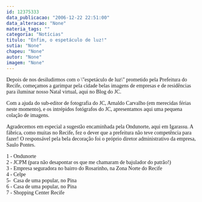 ```yaml
---
id: 12375333
data_publicacao: "2006-12-22 22:51:00"
data_alteracao: "None"
materia_tags: ""
categoria: "Notícias"
titulo: "Enfim, o espetáculo de luz!"
sutia: "None"
chapeu: "None"
autor: "None"
imagem: "None"
---
```

<p><P><FONT face=Verdana>Depois de nos desiludirmos com&nbsp;o \"espetáculo de luz\" prometido pela Prefeitura do Recife, começamos a garimpar pela cidade belas imagens de empresas e de residências para iluminar&nbsp;nosso Natal virtual, aqui no Blog do JC.</FONT></P></p>
<p><P><FONT face=Verdana>Com a ajuda do sub-editor de fotografia do JC, Arnaldo Carvalho (em merecidas férias neste momento), e os intrépidos fotógrafos do JC, apresentamos aqui uma pequena colação de imagens.</FONT></P></p>
<p><P><FONT face=Verdana>Agradecemos em especial a sugestão encaminhada pela Ondunorte, aqui em Igarassu. </FONT><FONT face=Verdana>A fábrica, como muitas no Recife, fez o dever que a prefeitura não teve competência para fazer! </FONT><FONT face=Verdana>O responsável pela bela decoração foi o próprio diretor administrativo da empresa, Saulo Pontes.</FONT></P></p>
<p><P><FONT face=Verdana>1 - Ondunorte<BR>2 - JCPM (para não desapontar os que me chamaram de bajulador do patrão!)<BR>3 - Empresa seguradora no bairro do Rosarinho, na Zona Norte do Recife<BR>4 - Celpe<BR>5-&nbsp; Casa de uma popular, no Pina<BR>6 - Casa de uma popular, no Pina<BR>7 - Shopping Center Recife</FONT></P> </p>
